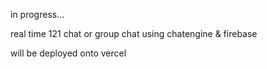 in progress...

real time 121 chat or group chat using chatengine & firebase

will be deployed onto vercel
